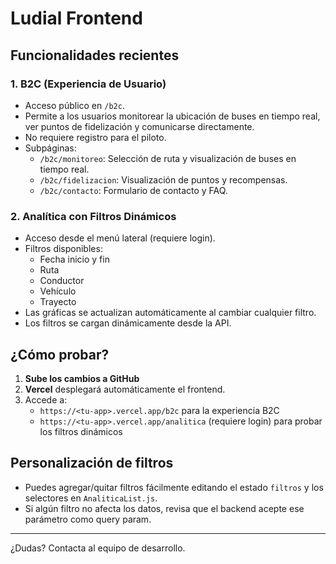# Ludial Frontend

## Funcionalidades recientes

### 1. B2C (Experiencia de Usuario)
- Acceso público en `/b2c`.
- Permite a los usuarios monitorear la ubicación de buses en tiempo real, ver puntos de fidelización y comunicarse directamente.
- No requiere registro para el piloto.
- Subpáginas:
  - `/b2c/monitoreo`: Selección de ruta y visualización de buses en tiempo real.
  - `/b2c/fidelizacion`: Visualización de puntos y recompensas.
  - `/b2c/contacto`: Formulario de contacto y FAQ.

### 2. Analítica con Filtros Dinámicos
- Acceso desde el menú lateral (requiere login).
- Filtros disponibles:
  - Fecha inicio y fin
  - Ruta
  - Conductor
  - Vehículo
  - Trayecto
- Las gráficas se actualizan automáticamente al cambiar cualquier filtro.
- Los filtros se cargan dinámicamente desde la API.

## ¿Cómo probar?

1. **Sube los cambios a GitHub**
2. **Vercel** desplegará automáticamente el frontend.
3. Accede a:
   - `https://<tu-app>.vercel.app/b2c` para la experiencia B2C
   - `https://<tu-app>.vercel.app/analitica` (requiere login) para probar los filtros dinámicos

## Personalización de filtros
- Puedes agregar/quitar filtros fácilmente editando el estado `filtros` y los selectores en `AnaliticaList.js`.
- Si algún filtro no afecta los datos, revisa que el backend acepte ese parámetro como query param.

---

¿Dudas? Contacta al equipo de desarrollo. 